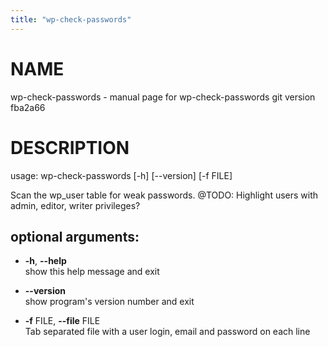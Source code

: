 ```yaml
---
title: "wp-check-passwords"
---
```



# NAME

wp-check-passwords - manual page for wp-check-passwords git version
fba2a66

# DESCRIPTION

usage: wp-check-passwords \[-h\] \[--version\] \[-f FILE\]

Scan the wp\_user table for weak passwords. @TODO: Highlight users with
admin, editor, writer privileges?

## optional arguments:

  - **-h**, **--help**  
    show this help message and exit

  - **--version**  
    show program's version number and exit

  - **-f** FILE, **--file** FILE  
    Tab separated file with a user login, email and password on each
    line
